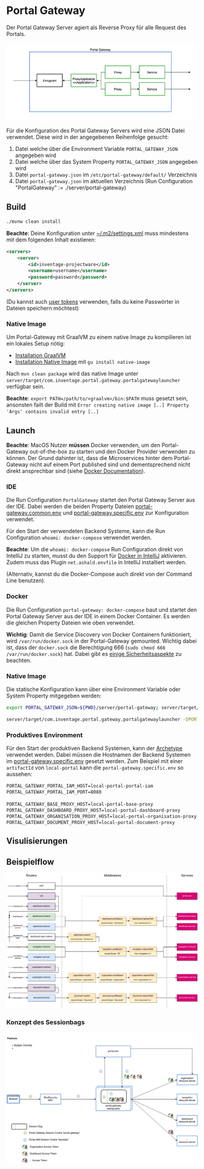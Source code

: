 # Portal Gateway

Der Portal Gateway Server agiert als Reverse Proxy für alle Request des Portals.

![Concept Overview](.docs/ConceptOverview.png)

Für die Konfiguration des Portal Gateway Servers wird eine JSON Datei verwendet. Diese wird in der angegebenen Reihenfolge gesucht:

1. Datei welche über die Environment Variable `PORTAL_GATEWAY_JSON` angegeben wird
2. Datei welche über das System Property `PORTAL_GATEWAY_JSON` angegeben wird
3. Datei `portal-gateway.json` im `/etc/portal-gateway/default/` Verzeichnis
4. Datei `portal-gateway.json` im aktuellen Verzeichnis (Run Configuration "PortalGateway" := ./server/portal-gateway)

## Build

```bash
./mvnw clean install
```

**Beachte**: Deine Konfiguration unter [~/.m2/settings.xml](http://maven.apache.org/settings.html#Servers) muss mindestens mit dem folgenden Inhalt existieren:

```xml
<servers>
    <server>
        <id>inventage-projectware</id>
        <username>username</username>
        <password>password</password>
    </server>
</servers>
```

(Du kannst auch [user tokens](https://help.sonatype.com/repomanager3/system-configuration/user-authentication/security-setup-with-user-tokens) verwenden, falls du keine Passwörter in Dateien speichern möchtest)

### Native Image

Um Portal-Gateway mit GraalVM zu einem native Image zu kompilieren ist ein lokales Setup nötig:

* [Installation GraalVM](https://www.graalvm.org/docs/getting-started/#install-graalvm)
* [Installation Native Image](https://www.graalvm.org/reference-manual/native-image/#install-native-image) mit `gu install native-image`

Nach `mvn clean package` wird das native Image unter `server/target/com.inventage.portal.gateway.portalgatewaylauncher` verfügbar sein.

**Beachte**: `export PATH=/path/to/<graalvm>/bin:$PATH` muss gesetzt sein, ansonsten failt der Build mit `Error creating native image [..] Property 'Args' contains invalid entry [..]`

## Launch

**Beachte**: MacOS Nutzer **müssen** Docker verwenden, um den Portal-Gateway out-of-the-box zu starten und den Docker Provider verwenden zu können. Der Grund dahinter ist, dass die Microservices hinter dem Portal-Gateway nicht auf einem Port published sind und dementsprechend nicht direkt ansprechbar sind (siehe [Docker Documentation](https://docs.docker.com/docker-for-mac/networking/#known-limitations-use-cases-and-workarounds)).

### IDE

Die Run Configuration `PortalGateway` startet den Portal Gateway Server aus der IDE. Dabei werden die beiden Property Dateien [portal-gateway.common.env](./docker-compose/src/main/resources/portal-gateway.common.env) und [portal-gateway.specific.env](./docker-compose/src/main/resources/portal-gateway.specific.env) zur Konfiguration verwendet.

Für den Start der verwendeten Backend Systeme, kann die Run Configuration `whoami: docker-compose` verwendet werden.

**Beachte**: Um die `whoami: docker-compose` Run Configuration direkt von IntelliJ zu starten, musst du den Support für [Docker in IntelliJ](https://www.jetbrains.com/help/idea/docker.html) aktivieren. Zudem muss das Plugin `net.ashald.envfile` in IntelliJ installiert werden.

(Alternativ, kannst du die Docker-Compose auch direkt von der Command Line benutzen).

### Docker

Die Run Configuration `portal-gateway: docker-compose` baut und startet den Portal Gateway Server aus der IDE in einem Docker Container. Es werden die gleichen Property Dateien wie oben verwendet.

**Wichtig**: Damit die Service Discovery von Docker Containern funktioniert, wird `/var/run/docker.sock` in der Portal-Gateway gemounted. Wichtig dabei ist, dass der `docker.sock` die Berechtigung 666 (`sudo chmod 666 /var/run/docker.sock`) hat. Dabei gibt es [einige Sicherheitsaspekte](https://cheatsheetseries.owasp.org/cheatsheets/Docker_Security_Cheat_Sheet.html#rule-1-do-not-expose-the-docker-daemon-socket-even-to-the-containers) zu beachten.

### Native Image

Die statische Konfiguration kann über eine Environment Variable oder System Property mitgegeben werden:

```bash
export PORTAL_GATEWAY_JSON=${PWD}/server/portal-gateway; server/target/com.inventage.portal.gateway.portalgatewaylauncher
```

```bash
server/target/com.inventage.portal.gateway.portalgatewaylauncher -DPORTAL_GATEWAY_JSON=${PWD}/server/portal-gateway
```

### Produktives Environment

Für den Start der produktiven Backend Systemen, kann der [Archetype](https://git.inventage.com/projects/PORTAL/repos/archetype-inventage-portal-solution) verwendet werden. Dabei müssen die Hostnamen der Backend Systemen im [portal-gateway.specific.env](./docker-compose/src/main/resources/portal-gateway.specific.env) gesetzt werden.
Zum Beispiel mit einer `artifactId` von `local-portal` kann die `portal-gateway.specific.env` so aussehen:

```
PORTAL_GATEWAY_PORTAL_IAM_HOST=local-portal-portal-iam
PORTAL_GATEWAY_PORTAL_IAM_PORT=8080

PORTAL_GATEWAY_BASE_PROXY_HOST=local-portal-base-proxy
PORTAL_GATEWAY_DASHBOARD_PROXY_HOST=local-portal-dashboard-proxy
PORTAL_GATEWAY_ORGANISATION_PROXY_HOST=local-portal-organisation-proxy
PORTAL_GATEWAY_DOCUMENT_PROXY_HOST=local-portal-document-proxy
```

## Visulisierungen

## Beispielflow

![Example Flow](.docs/ExampleFlow.png)

### Konzept des Sessionbags

![Session Bag](.docs/SessionBag.png)

